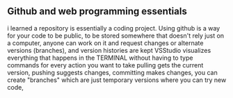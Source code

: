 ## Github and web programming essentials ##
i learned a repository is essentially a coding project. Using github is a way for your code to be public, to be stored somewhere that doesn't rely just on a computer, anyone can work on it and request changes or alternate versions (branches), and version histories are kept
VSStudio visualizes everything that happens in the TERMINAL without having to type commands for every action you want to take
pulling gets the current version, pushing suggests changes, committing makes changes, you can create "branches" which are just temporary versions where you can try new code, 
